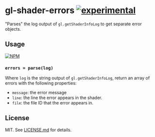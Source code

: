 # gl-shader-errors [![experimental](http://badges.github.io/stability-badges/dist/experimental.svg)](http://github.com/badges/stability-badges)

"Parses" the log output of `gl.getShaderInfoLog` to get separate error objects.

## Usage

[![NPM](https://nodei.co/npm/gl-shader-errors.png)](https://nodei.co/npm/gl-shader-errors/)

### `errors = parse(log)`

Where `log` is the string output of `gl.getShaderInfoLog`, return an array
of errors with the following properties:

* `message`: the error message
* `line`: the line the error appears in the shader.
* `file`: the file ID that the error appears in.

## License

MIT. See [LICENSE.md](http://github.com/stackgl/gl-shader-errors/blob/master/LICENSE.md) for details.
